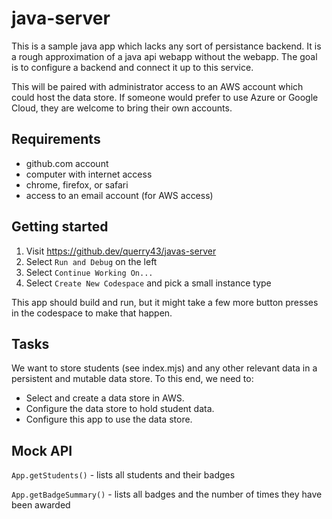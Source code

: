 java-server
===========

This is a sample java app which lacks any sort of persistance backend.  It is a
rough approximation of a java api webapp without the webapp.  The goal is to
configure a backend and connect it up to this service.

This will be paired with administrator access to an AWS account which could
host the data store. If someone would prefer to use Azure or Google Cloud, they
are welcome to bring their own accounts.

Requirements
------------

* github.com account
* computer with internet access
* chrome, firefox, or safari
* access to an email account (for AWS access)

Getting started
---------------

1. Visit https://github.dev/querry43/javas-server
2. Select `Run and Debug` on the left
3. Select `Continue Working On...`
4. Select `Create New Codespace` and pick a small instance type

This app should build and run, but it might take a few more button presses in
the codespace to make that happen.

Tasks
-----

We want to store students (see index.mjs) and any other relevant data in a
persistent and mutable data store.  To this end, we need to:

* Select and create a data store in AWS.
* Configure the data store to hold student data.
* Configure this app to use the data store.

Mock API
--------

`App.getStudents()` - lists all students and their badges

`App.getBadgeSummary()` - lists all badges and the number of times they have been awarded
